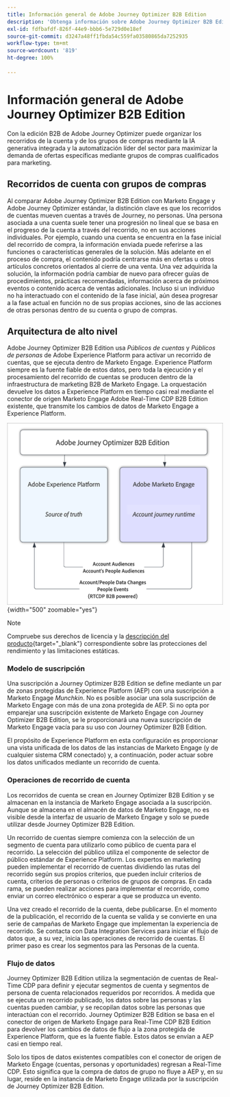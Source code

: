```yaml
---
title: Información general de Adobe Journey Optimizer B2B Edition
description: 'Obtenga información sobre Adobe Journey Optimizer B2B Edition: organice recorridos de cuenta con grupos de compras, información de IA e integración de Experience Platform para el marketing B2B.'
exl-id: fdfbafdf-826f-44e9-bbb6-5e729d0e18ef
source-git-commit: d3247a48ff1fbda54c559fa03580865da7252935
workflow-type: tm+mt
source-wordcount: '819'
ht-degree: 100%

---
```


# Información general de Adobe Journey Optimizer B2B Edition

Con la edición B2B de Adobe Journey Optimizer puede organizar los recorridos de la cuenta y de los grupos de compras mediante la IA generativa integrada y la automatización líder del sector para maximizar la demanda de ofertas específicas mediante grupos de compras cualificados para marketing.

## Recorridos de cuenta con grupos de compras

Al comparar Adobe Journey Optimizer B2B Edition con Marketo Engage y Adobe Journey Optimizer estándar, la distinción clave es que los recorridos de cuentas mueven cuentas a través de Journey, no personas. Una persona asociada a una cuenta suele tener una progresión no lineal que se basa en el progreso de la cuenta a través del recorrido, no en sus acciones individuales. Por ejemplo, cuando una cuenta se encuentra en la fase inicial del recorrido de compra, la información enviada puede referirse a las funciones o características generales de la solución. Más adelante en el proceso de compra, el contenido podría centrarse más en ofertas u otros artículos concretos orientados al cierre de una venta. Una vez adquirida la solución, la información podría cambiar de nuevo para ofrecer guías de procedimientos, prácticas recomendadas, información acerca de próximos eventos o contenido acerca de ventas adicionales. Incluso si un individuo no ha interactuado con el contenido de la fase inicial, aún desea progresar a la fase actual en función no de sus propias acciones, sino de las acciones de otras personas dentro de su cuenta o grupo de compras.

## Arquitectura de alto nivel

Adobe Journey Optimizer B2B Edition usa _Públicos de cuentas_ y _Públicos de personas_ de Adobe Experience Platform para activar un recorrido de cuentas, que se ejecuta dentro de Marketo Engage. Experience Platform siempre es la fuente fiable de estos datos, pero toda la ejecución y el procesamiento del recorrido de cuentas se producen dentro de la infraestructura de marketing B2B de Marketo Engage. La orquestación devuelve los datos a Experience Platform en tiempo casi real mediante el conector de origen Marketo Engage Adobe Real-Time CDP B2B Edition existente, que transmite los cambios de datos de Marketo Engage a Experience Platform.

![Arquitectura de datos de alto nivel](./assets/high-level-data-architecture.png){width="500" zoomable="yes"}

>[!NOTE]
>
>Compruebe sus derechos de licencia y la [descripción del producto](https://helpx.adobe.com/es/legal/product-descriptions/adobe-journey-optimizer-b2b.html?lang=es){target="_blank"} correspondiente sobre las protecciones del rendimiento y las limitaciones estáticas.

### Modelo de suscripción

Una suscripción a Journey Optimizer B2B Edition se define mediante un par de zonas protegidas de Experience Platform (AEP) con una suscripción a Marketo Engage _Munchkin_. No es posible asociar una sola suscripción de Marketo Engage con más de una zona protegida de AEP. Si no opta por emparejar una suscripción existente de Marketo Engage con Journey Optimizer B2B Edition, se le proporcionará una nueva suscripción de Marketo Engage vacía para su uso con Journey Optimizer B2B Edition.

El propósito de Experience Platform en esta configuración es proporcionar una vista unificada de los datos de las instancias de Marketo Engage (y de cualquier sistema CRM conectado) y, a continuación, poder actuar sobre los datos unificados mediante un recorrido de cuenta.

### Operaciones de recorrido de cuenta

Los recorridos de cuenta se crean en Journey Optimizer B2B Edition y se almacenan en la instancia de Marketo Engage asociada a la suscripción. Aunque se almacena en el almacén de datos de Marketo Engage, no es visible desde la interfaz de usuario de Marketo Engage y solo se puede utilizar desde Journey Optimizer B2B Edition.

Un recorrido de cuentas siempre comienza con la selección de un segmento de cuenta para utilizarlo como público de cuenta para el recorrido. La selección del público utiliza el componente de selector de público estándar de Experience Platform. Los expertos en marketing pueden implementar el recorrido de cuentas dividiendo las rutas del recorrido según sus propios criterios, que pueden incluir criterios de cuenta, criterios de personas o criterios de grupos de compras. En cada rama, se pueden realizar acciones para implementar el recorrido, como enviar un correo electrónico o esperar a que se produzca un evento.

Una vez creado el recorrido de la cuenta, debe publicarse. En el momento de la publicación, el recorrido de la cuenta se valida y se convierte en una serie de campañas de Marketo Engage que implementan la experiencia de recorrido. Se contacta con Data Integration Services para iniciar el flujo de datos que, a su vez, inicia las operaciones de recorrido de cuentas. El primer paso es crear los segmentos para las Personas de la cuenta.

### Flujo de datos

Journey Optimizer B2B Edition utiliza la segmentación de cuentas de Real-Time CDP para definir y ejecutar segmentos de cuenta y segmentos de persona de cuenta relacionados requeridos por recorridos. A medida que se ejecuta un recorrido publicado, los datos sobre las personas y las cuentas pueden cambiar, y se recopilan datos sobre las personas que interactúan con el recorrido. Journey Optimizer B2B Edition se basa en el conector de origen de Marketo Engage para Real-Time CDP B2B Edition para devolver los cambios de datos de flujo a la zona protegida de Experience Platform, que es la fuente fiable.  Estos datos se envían a AEP casi en tiempo real.

Solo los tipos de datos existentes compatibles con el conector de origen de Marketo Engage (cuentas, personas y oportunidades) regresan a Real-Time CDP. Esto significa que la compra de datos de grupo no fluye a AEP y, en su lugar, reside en la instancia de Marketo Engage utilizada por la suscripción de Journey Optimizer B2B Edition.
